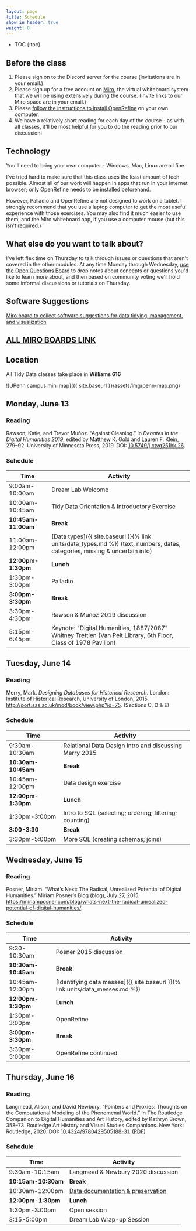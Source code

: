 ```yaml
---
layout: page
title: Schedule
show_in_header: true
weight: 0
---
```


* TOC
{:toc}

## Before the class

1. Please sign on to the Discord server for the course (invitations are in your email.)
2. Please sign up for a free account on [Miro](https://miro.com), the virtual whiteboard system that we will be using extensively during the course. (Invite links to our Miro space are in your email.)
3. Please [follow the instructions to install OpenRefine](https://docs.openrefine.org/manual/installing) on your own computer.
4. We have a relatively short reading for each day of the course - as with all classes, it'll be most helpful for you to do the reading prior to our discussion!

## Technology

You'll need to bring your own computer - Windows, Mac, Linux are all fine.

I've tried hard to make sure that this class uses the least amount of tech possible. Almost all of our work will happen in apps that run in your internet browser; only OpenRefine needs to be installed beforehand.

However, Palladio and OpenRefine are not designed to work on a tablet. I strongly recommend that you use a laptop computer to get the most useful experience with those exercises. You may also find it much easier to use them, and the Miro whiteboard app, if you use a computer mouse (but this isn't required.)

## What else do you want to talk about?

I've left flex time on Thursday to talk through issues or questions that aren't covered in the other modules. At any time Monday through Wednesday, [use the Open Questions Board](https://miro.com/app/board/uXjVOtzz1yY=/?share_link_id=923956999094) to drop notes about concepts or questions you'd like to learn more about, and then based on community voting we'll hold some informal discussions or tutorials on Thursday.

## Software Suggestions

[Miro board to collect software suggestions for data tidying, management, and visualization](https://miro.com/app/board/uXjVOvBWDE4=/?share_link_id=252877421373)


## [ALL MIRO BOARDS LINK](https://miro.com/welcome/a2h1ZnF3QWFVVVpIc3FkS1NhR1VhU3Y1WTV2RldnOHBiUWg1ajVvRURuMnRhdnNoaEhMNTBuSGdQNzVJSEVHR3wzMDc0NDU3MzUxMzY0Mzc3Mjgw?share_link_id=967785455229)

## Location

All Tidy Data classes take place in **Williams 616**

![UPenn campus mini map]({{ site.baseurl }}/assets/img/penn-map.png)

## Monday, June 13

### Reading

Rawson, Katie, and Trevor Muñoz. “Against Cleaning.” In *Debates in the Digital Humanities 2019*, edited by Matthew K. Gold and Lauren F. Klein, 279–92. University of Minnesota Press, 2019. DOI: [10.5749/j.ctvg251hk.26](https://doi.org/10.5749/j.ctvg251hk.26).

### Schedule

| Time                | Activity                                                                                                                    |
| ------------------- | --------------------------------------------------------------------------------------------------------------------------- |
| 9:00am-10:00am      | Dream Lab Welcome                                                                                                           |
| 10:00am-10:45am     | Tidy Data Orientation & Introductory Exercise                                                                               |
| **10:45am-11:00am** | **Break**                                                                                                                   |
| 11:00am-12:00pm     | [Data types]({{ site.baseurl }}{% link units/data_types.md %}) (text, numbers, dates, categories, missing & uncertain info) |
| **12:00pm-1:30pm**  | **Lunch**                                                                                                                   |
| 1:30pm-3:00pm       | Palladio                                                                                                                    |
| **3:00pm-3:30pm**   | **Break**                                                                                                                   |
| 3:30pm-4:30pm       | Rawson & Muñoz 2019 discussion                                                                                              |
| 5:15pm-6:45pm       | Keynote: "Digital Humanities, 1887/2087" Whitney Trettien (Van Pelt Library, 6th Floor, Class of 1978 Pavilion)             |


[rawson]: https://doi.org/10.5749/j.ctvg251hk.26

## Tuesday, June 14

### Reading

Merry, Mark. *Designing Databases for Historical Research*. London: Institute of Historical Research, University of London, 2015. <http://port.sas.ac.uk/mod/book/view.php?id=75>. (Sections C, D & E)

### Schedule

| Time                | Activity                                                 |
| ------------------- | -------------------------------------------------------- |
| 9:30am-10:30am      | Relational Data Design Intro and discussing Merry 2015   |
| **10:30am-10:45am** | **Break**                                                |
| 10:45am-12:00pm       | Data design exercise                                     |
| **12:00pm-1:30pm**  | **Lunch**                                                |
| 1:30pm-3:00pm       | Intro to SQL  (selecting; ordering; filtering; counting) |
| **3:00-3:30**       | **Break**                                                |
| 3:30pm-5:00pm       | More SQL        (creating schemas; joins)                |



## Wednesday, June 15

### Reading

Posner, Miriam. “What’s Next: The Radical, Unrealized Potential of Digital Humanities.” Miriam Posner’s Blog (blog), July 27, 2015. <https://miriamposner.com/blog/whats-next-the-radical-unrealized-potential-of-digital-humanities/>.

[posner]: https://miriamposner.com/blog/whats-next-the-radical-unrealized-potential-of-digital-humanities/

### Schedule

| Time                | Activity                                                                     |
| ------------------- | ---------------------------------------------------------------------------- |
| 9:30-10:30am        | Posner 2015 discussion                                                       |
| **10:30am-10:45am** | **Break**                                                                    |
| 10:45am-12:00pm     | [Identifying data messes]({{ site.baseurl }}{% link units/data_messes.md %}) |
| **12:00pm-1:30pm**  | **Lunch**                                                                    |
| 1:30pm-3:00pm       | OpenRefine                                                                   |
| **3:00pm-3:30pm**   | **Break**                                                                    |
| 3:30pm-5:00pm       | OpenRefine continued                                                         |


## Thursday, June 16

### Reading

Langmead, Alison, and David Newbury. “Pointers and Proxies: Thoughts on the Computational Modeling of the Phenomenal World.” In The Routledge Companion to Digital Humanities and Art History, edited by Kathryn Brown, 358–73. Routledge Art History and Visual Studies Companions. New York: Routledge, 2020. DOI: [10.4324/9780429505188-31](https://doi.org/10.4324/9780429505188-31). ([PDF](https://www.dropbox.com/s/skm90em5j4ejlrj/Langmead%20and%20Newbury%20-%202020%20-%20Pointers%20and%20Proxies%20Thoughts%20on%20the%20Computationa.pdf?dl=0))

### Schedule

| Time                | Activity                                                                                                 |
| ------------------- | -------------------------------------------------------------------------------------------------------- |
| 9:30am-10:15am      | Langmead & Newbury 2020 discussion                                                                       |
| **10:15am-10:30am** | **Break**                                                                                                |
| 10:30am-12:00pm     | [Data documentation & preservation](https://miro.com/app/board/uXjVOvBNywI=/?share_link_id=851944721737) |
| **12:00pm-1:30pm**  | **Lunch**                                                                                                |
| 1:30pm-3:00pm       | Open session                                                                                             |
| 3:15-5:00pm         | Dream Lab Wrap-up Session                                                                                |
